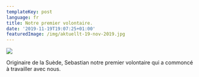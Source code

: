 ```yaml
---
templateKey: post
language: fr
title: Notre premier volontaire.
date: '2019-11-19T19:07:25+01:00'
featuredImage: /img/aktuellt-19-nov-2019.jpg
---
```

![](/img/aktuellt-19-nov-2019.jpg)

Originaire de la Suède, Sebastian notre premier volontaire qui a commoncé à travailler avec nous.
